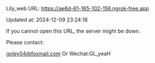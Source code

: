 Lily_web URL: https://ae6d-61-165-102-156.ngrok-free.app

Updated at: 2024-12-09 23:24:18

If you cannot open this URL, the server might be down.

Please contact: 

goley04@foxmail.com Or Wechat:GL_yeaH